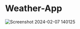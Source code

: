 # Weather-App

![Screenshot 2024-02-07 140125](https://github.com/Abhi865625/Weather-App/assets/93569162/60cc4873-62e0-4f5d-8db3-d959030d78b7)
